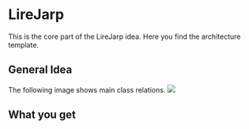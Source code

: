 # LireJarp
This is the core part of the LireJarp idea. Here you find the architecture template.

## General Idea
The following image shows main class relations.
![](https://raw.githubusercontent.com/witchpou/lirejarp/master/docs/images/genericDomainPattern.png?raw=true)

## What you get 
